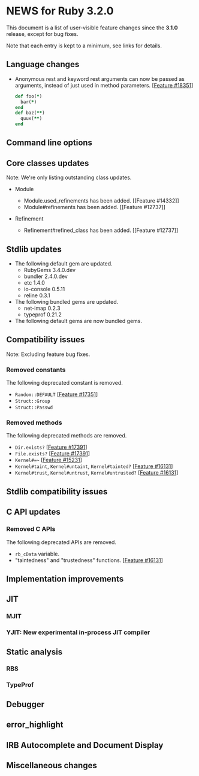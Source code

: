 # NEWS for Ruby 3.2.0

This document is a list of user-visible feature changes
since the **3.1.0** release, except for bug fixes.

Note that each entry is kept to a minimum, see links for details.

## Language changes

* Anonymous rest and keyword rest arguments can now be passed as
  arguments, instead of just used in method parameters.
  [[Feature #18351]]

    ```ruby
    def foo(*)
      bar(*)
    end
    def baz(**)
      quux(**)
    end
    ```

## Command line options

## Core classes updates

Note: We're only listing outstanding class updates.

* Module
    * Module.used_refinements has been added. [[Feature #14332]]
    * Module#refinements has been added. [[Feature #12737]]

* Refinement
    * Refinement#refined_class has been added. [[Feature #12737]]

## Stdlib updates

*   The following default gem are updated.
    * RubyGems 3.4.0.dev
    * bundler 2.4.0.dev
    * etc 1.4.0
    * io-console 0.5.11
    * reline 0.3.1
*   The following bundled gems are updated.
    * net-imap 0.2.3
    * typeprof 0.21.2
*   The following default gems are now bundled gems.

## Compatibility issues

Note: Excluding feature bug fixes.

### Removed constants

The following deprecated constant is removed.

* `Random::DEFAULT` [[Feature #17351]]
* `Struct::Group`
* `Struct::Passwd`

### Removed methods

The following deprecated methods are removed.

* `Dir.exists?` [[Feature #17391]]
* `File.exists?` [[Feature #17391]]
* `Kernel#=~` [[Feature #15231]]
* `Kernel#taint`, `Kernel#untaint`, `Kernel#tainted?`
  [[Feature #16131]]
* `Kernel#trust`, `Kernel#untrust`, `Kernel#untrusted?`
  [[Feature #16131]]

## Stdlib compatibility issues

## C API updates

### Removed C APIs

The following deprecated APIs are removed.

* `rb_cData` variable.
* "taintedness" and "trustedness" functions. [[Feature #16131]]

## Implementation improvements

## JIT

### MJIT

### YJIT: New experimental in-process JIT compiler

## Static analysis

### RBS

### TypeProf

## Debugger

## error_highlight

## IRB Autocomplete and Document Display

## Miscellaneous changes

[Feature #15231]: https://bugs.ruby-lang.org/issues/15231
[Feature #16131]: https://bugs.ruby-lang.org/issues/16131
[Feature #17351]: https://bugs.ruby-lang.org/issues/17351
[Feature #17391]: https://bugs.ruby-lang.org/issues/17391
[Feature #18351]: https://bugs.ruby-lang.org/issues/18351
